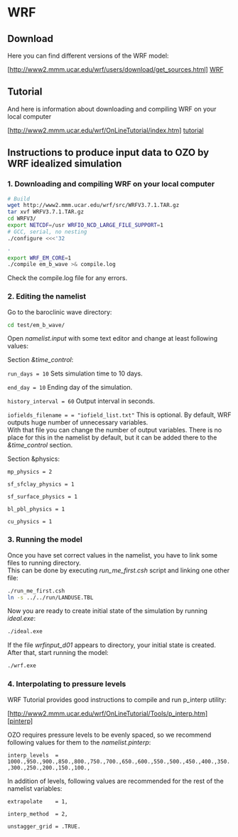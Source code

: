 # WRF

## Download

Here you can find different versions of the WRF model:

[http://www2.mmm.ucar.edu/wrf/users/download/get_sources.html] [WRF]

## Tutorial

And here is information about downloading and compiling WRF on your local computer

[http://www2.mmm.ucar.edu/wrf/OnLineTutorial/index.htm] [tutorial]

## Instructions to produce input data to OZO by WRF idealized simulation

### 1. Downloading and compiling WRF on your local computer
```sh
# Build
wget http://www2.mmm.ucar.edu/wrf/src/WRFV3.7.1.TAR.gz
tar xvf WRFV3.7.1.TAR.gz
cd WRFV3/
export NETCDF=/usr WRFIO_NCD_LARGE_FILE_SUPPORT=1
# GCC, serial, no nesting
./configure <<<'32

'
export WRF_EM_CORE=1
./compile em_b_wave >& compile.log
```
Check the compile.log file for any errors.

### 2. Editing the namelist 
Go to the baroclinic wave directory:  
```sh
cd test/em_b_wave/
```
Open _namelist.input_ with some text editor and change at least following values:  

Section _&time\_control_:  


`run_days = 10` Sets simulation time to 10 days. 

`end_day = 10` Ending day of the simulation.  

`history_interval = 60` Output interval in seconds. 

`iofields_filename = = "iofield_list.txt"` This is optional. By default, WRF outputs huge number of unnecessary variables.  
With that file you can change the number of output variables. There is no place for this in the namelist by default, but it can be added there to the _&time\_control_ section.


Section &physics:  


`mp_physics = 2`  

`sf_sfclay_physics = 1`  

`sf_surface_physics = 1`  

`bl_pbl_physics = 1`  

`cu_physics = 1`  


### 3. Running the model
Once you have set correct values in the namelist, you have to link some files to running directory.  
This can be done by executing _run\_me\_first.csh_ script and linking one other file:

```sh
./run_me_first.csh
ln -s ../../run/LANDUSE.TBL
```

Now you are ready to create initial state of the simulation by running _ideal.exe_:

```sh
./ideal.exe
```

If the file _wrfinput\_d01_ appears to directory, your initial state is created.  
After that, start running the model:

```sh
./wrf.exe
```

### 4. Interpolating to pressure levels


WRF Tutorial provides good instructions to compile and run p\_interp utility:

[http://www2.mmm.ucar.edu/wrf/OnLineTutorial/Tools/p_interp.htm][pinterp]



OZO requires pressure levels to be evenly spaced, so we recommend following values for them to the _namelist.pinterp_:  

`interp_levels  = 1000.,950.,900.,850.,800.,750.,700.,650.,600.,550.,500.,450.,400.,350.,300.,250.,200.,150.,100.,`  


In addition of levels, following values are recommended for the rest of the namelist variables:  

`extrapolate    = 1,`

`interp_method  = 2,`  

`unstagger_grid = .TRUE.`  



[//]: # (Reference links)

[WRF]: <https://software.intel.com/en-us/articles/free_mkl>
[tutorial]: <http://www2.mmm.ucar.edu/wrf/OnLineTutorial/index.htm>
[pinterp]: <http://www2.mmm.ucar.edu/wrf/OnLineTutorial/Tools/p_interp.htm>
